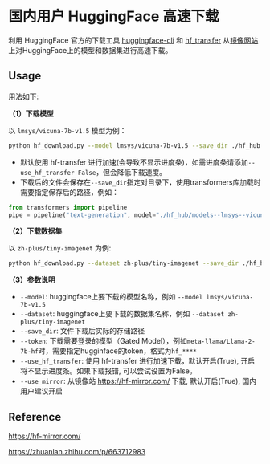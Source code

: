 # 国内用户 HuggingFace 高速下载

利用 HuggingFace 官方的下载工具 [huggingface-cli](https://huggingface.co/docs/huggingface_hub/guides/download#download-from-the-cli) 和 [hf_transfer](https://github.com/huggingface/hf_transfer) 从[镜像网站](https://hf-mirror.com/)上对HuggingFace上的模型和数据集进行高速下载。

## Usage

用法如下:

**（1）下载模型**

以 `lmsys/vicuna-7b-v1.5` 模型为例：

```bash
python hf_download.py --model lmsys/vicuna-7b-v1.5 --save_dir ./hf_hub
```
- 默认使用 hf-transfer 进行加速(会导致不显示进度条)，如需进度条请添加`--use_hf_transfer False`，但会降低下载速度。
- 下载后的文件会保存在`--save_dir`指定对目录下，使用transformers库加载时需要指定保存后的路径，例如：
```python
from transformers import pipeline
pipe = pipeline("text-generation", model="./hf_hub/models--lmsys--vicuna-7b-v1.5")
```

**（2）下载数据集**

以 `zh-plus/tiny-imagenet` 为例:
```bash
python hf_download.py --dataset zh-plus/tiny-imagenet --save_dir ./hf_hub
```

**（3）参数说明**
 -  `--model`: huggingface上要下载的模型名称，例如 `--model lmsys/vicuna-7b-v1.5`
 - `--dataset`: huggingface上要下载的数据集名称，例如 `--dataset zh-plus/tiny-imagenet`
 - `--save_dir`: 文件下载后实际的存储路径
 - `--token`: 下载需要登录的模型（Gated Model），例如`meta-llama/Llama-2-7b-hf`时，需要指定hugginface的token，格式为`hf_****`
 - `--use_hf_transfer`: 使用 hf-transfer 进行加速下载，默认开启(True), 开启将不显示进度条。如果下载报错, 可以尝试设置为False。
 - `--use_mirror`: 从镜像站 https://hf-mirror.com/ 下载, 默认开启(True), 国内用户建议开启


 ## Reference

https://hf-mirror.com/

https://zhuanlan.zhihu.com/p/663712983
